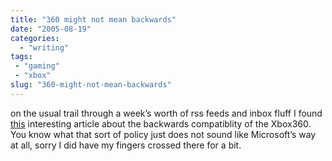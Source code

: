 ```yaml
---
title: "360 might not mean backwards"
date: "2005-08-19"
categories:
  - "writing"
tags:
 - "gaming"
 - "xbox"
slug: "360-might-not-mean-backwards"
---
```


on the usual trail through a week’s worth of rss feeds and inbox fluff I found [this][1] interesting article about the backwards compatiblity of the Xbox360.
You know what that sort of policy just does not sound like Microsoft’s way at all, sorry I did have my fingers crossed there for a bit.

[1]:	https://www.games-digest.com/2005/08/xbox_360_withou.html
